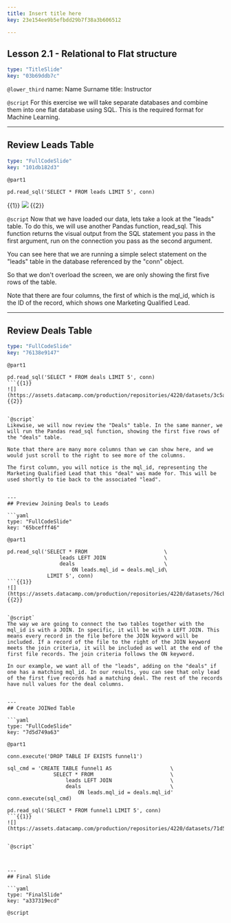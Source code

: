 ```yaml
---
title: Insert title here
key: 23e154ee9b5efbdd29b7f38a3b606512

---
```

## Lesson 2.1 - Relational to Flat structure

```yaml
type: "TitleSlide"
key: "03b69ddb7c"
```

`@lower_third`
name: Name Surname
title: Instructor


`@script`
For this exercise we will take separate databases and combine them into one flat database using SQL. This is the required format for Machine Learning.


---
## Review Leads Table

```yaml
type: "FullCodeSlide"
key: "101db182d3"
```

`@part1`
```
pd.read_sql('SELECT * FROM leads LIMIT 5', conn)
```
{{1}}
![](https://assets.datacamp.com/production/repositories/4220/datasets/49b66661883041a66f25e9b2f0ca6765607f023f/Capture.PNG)
{{2}}


`@script`
Now that we have loaded our data, lets take a look at the "leads" table. To do this, we will use another Pandas function, read_sql. This function returns the visual output from the SQL statement you pass in the first argument, run on the connection you pass as the second argument.

You can see here that we are running a simple select statement on the "leads" table in the database referenced by the "conn" object.

So that we don't overload the screen, we are only showing the first five rows of the table.

Note that there are four columns, the first of which is the mql_id, which is the ID of the record, which shows one Marketing Qualified Lead.


---
## Review Deals Table

```yaml
type: "FullCodeSlide"
key: "76138e9147"
```

`@part1`
```
pd.read_sql('SELECT * FROM deals LIMIT 5', conn)
```{{1}}
![](https://assets.datacamp.com/production/repositories/4220/datasets/3c5aa44421a2602c925573095a8f37c61e86cde5/Capture2.PNG)
{{2}}


`@script`
Likewise, we will now review the "Deals" table. In the same manner, we will run the Pandas read_sql function, showing the first five rows of the "deals" table.

Note that there are many more columns than we can show here, and we would just scroll to the right to see more of the columns.

The first column, you will notice is the mql_id, representing the Marketing Qualified Lead that this "deal" was made for. This will be used shortly to tie back to the associated "lead".


---
## Preview Joining Deals to Leads

```yaml
type: "FullCodeSlide"
key: "65bcefff46"
```

`@part1`
```
pd.read_sql('SELECT * FROM                         \
                 leads LEFT JOIN                   \
                 deals                             \
                     ON leads.mql_id = deals.mql_id\
             LIMIT 5', conn)
```{{1}}
![](https://assets.datacamp.com/production/repositories/4220/datasets/76cb8ecbb68245d8a17d34526a1f6c50996d3acd/Capture3.PNG)
{{2}}


`@script`
The way we are going to connect the two tables together with the mql_id is with a JOIN. In specific, it will be with a LEFT JOIN. This means every record in the file before the JOIN keyword will be included. If a record of the file to the right of the JOIN keyword meets the join criteria, it will be included as well at the end of the first file records. The join criteria follows the ON keyword.

In our example, we want all of the "leads", adding on the "deals" if one has a matching mql_id. In our results, you can see that only lead of the first five records had a matching deal. The rest of the records have null values for the deal columns.


---
## Create JOINed Table

```yaml
type: "FullCodeSlide"
key: "7d5d749a63"
```

`@part1`
```
conn.execute('DROP TABLE IF EXISTS funnel1')

sql_cmd = 'CREATE TABLE funnel1 AS                   \
               SELECT * FROM                         \
                   leads LEFT JOIN                   \
                   deals                             \
                       ON leads.mql_id = deals.mql_id'
conn.execute(sql_cmd)

pd.read_sql('SELECT * FROM funnel1 LIMIT 5', conn)
```{{1}}
![](https://assets.datacamp.com/production/repositories/4220/datasets/71d5f5ee031010f0bf60d437be06b06f8271f9bd/Capture4.PNG)


`@script`



---
## Final Slide

```yaml
type: "FinalSlide"
key: "a337319ecd"
```

`@script`


